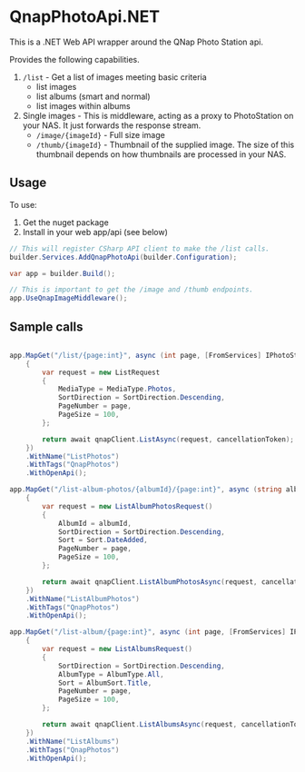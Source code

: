 ﻿# QnapPhotoApi.NET
This is a .NET Web API wrapper around the QNap Photo Station api.

Provides the following capabilities.
1. `/list` - Get a list of images meeting basic criteria
   - list images
   - list albums (smart and normal)
   - list images within albums
1. Single images - This is middleware, acting as a proxy to PhotoStation on your NAS. It just forwards the response stream.
   - `/image/{imageId}` - Full size image
   - `/thumb/{imageId}` - Thumbnail of the supplied image. The size of this thumbnail depends on how thumbnails are processed in your NAS.

## Usage 
To use:
1. Get the nuget package
2. Install in your web app/api (see below)

```csharp
// This will register CSharp API client to make the /list calls.
builder.Services.AddQnapPhotoApi(builder.Configuration);

var app = builder.Build();

// This is important to get the /image and /thumb endpoints.
app.UseQnapImageMiddleware();
```

## Sample calls
```csharp

app.MapGet("/list/{page:int}", async (int page, [FromServices] IPhotoStationClient qnapClient, CancellationToken cancellationToken) =>
    {
        var request = new ListRequest
        {
            MediaType = MediaType.Photos,
            SortDirection = SortDirection.Descending,
            PageNumber = page,
            PageSize = 100,
        };

        return await qnapClient.ListAsync(request, cancellationToken);
    })
    .WithName("ListPhotos")
    .WithTags("QnapPhotos")
    .WithOpenApi();

app.MapGet("/list-album-photos/{albumId}/{page:int}", async (string albumId, int page, [FromServices] IPhotoStationClient qnapClient, CancellationToken cancellationToken) =>
    {
        var request = new ListAlbumPhotosRequest()
        {
            AlbumId = albumId,
            SortDirection = SortDirection.Descending,
            Sort = Sort.DateAdded,
            PageNumber = page,
            PageSize = 100,
        };

        return await qnapClient.ListAlbumPhotosAsync(request, cancellationToken);
    })
    .WithName("ListAlbumPhotos")
    .WithTags("QnapPhotos")
    .WithOpenApi();

app.MapGet("/list-album/{page:int}", async (int page, [FromServices] IPhotoStationClient qnapClient, CancellationToken cancellationToken) =>
    {
        var request = new ListAlbumsRequest()
        {
            SortDirection = SortDirection.Descending,
            AlbumType = AlbumType.All,
            Sort = AlbumSort.Title,
            PageNumber = page,
            PageSize = 100,
        };

        return await qnapClient.ListAlbumsAsync(request, cancellationToken);
    })
    .WithName("ListAlbums")
    .WithTags("QnapPhotos")
    .WithOpenApi();
```